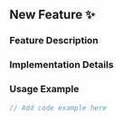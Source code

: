 ## New Feature ✨

### Feature Description
<!-- Describe the new feature -->

### Implementation Details
<!-- How did you implement the feature? -->

### Usage Example
<!-- Show how to use the new feature -->
```typescript
// Add code example here
